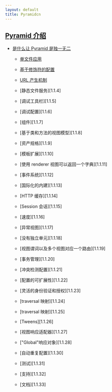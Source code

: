 ```yaml
---
layout: default
title: Pyramidcn
---
```


## [Pyramid 介绍][1]

- [是什么让 Pyramid 是独一无二][1.1]

    - [单文件应用][1.1.1]

    - [基于修饰符的配置][1.1.2]

    - [URL 产生机制][1.1.3]

    - [静态文件服务][1.1.4]

    - [调试工具栏][1.1.5]

    - [调试配置][1.1.6]

    - [组件][1.1.7]

    - [基于类和方法的视图模型][1.1.8]

    - [资产规格][1.1.9]
    
    - [模板扩展][1.1.10]
    
    - [使用 renderer 视图可以返回一个字典][1.1.11]
    
    - [事件系统][1.1.12]

    - [国际化的内建][1.1.13]

    - [HTTP 缓存][1.1.14]

    - [Session 会话][1.1.15]

    - [速度][1.1.16]

    - [异常视图][1.1.17]

    - [没有独立单元][1.1.18]

    - [视图谓词以及多个视图对应一个路由][1.1.19]

    - [事务管理][1.1.20]

    - [冲突检测配置][1.1.21]

    - [配置的可扩展性][1.1.22]

    - [灵活的身份验证和授权][1.1.23]

    - [traversal 映射][1.1.24]

    - [traversal 映射][1.1.25]

    - [Tweens][1.1.26]

    - [视图响应适配器][1.1.27]

    - ["Global"响应对象][1.1.28]
    
    - [自动重复配置][1.1.30]

    - [测试][1.1.31]

    - [支持][1.1.32]

    - [文档][1.1.33]

[1]: 2012/09/15/pyramid-introduction.html "Pyramid 介绍"
[1.1]: 2012/09/15/pyramid-introduction.html#what-makes-pyramid-unique "是什么让 Pyramid 是独一无二"
[1.1.1]: 2012/09/15/pyramid-introduction.html#single-file-applications "单文件应用"
[1.1.2]: 2012/09/15/pyramid-introduction.html#decorator-based-configuration "基于修饰符的配置"
[1.1.3]: 2012/09/15/pyramid-introduction.html#"基于修饰符的配置"
